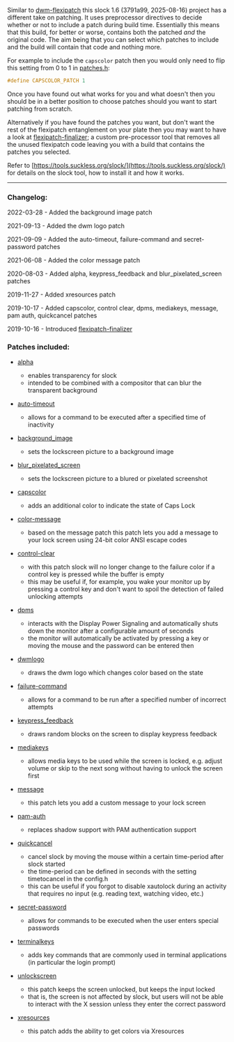 Similar to [dwm-flexipatch](https://github.com/bakkeby/dwm-flexipatch) this slock 1.6 (3791a99,
2025-08-16) project has a different take on patching. It uses preprocessor directives to decide
whether or not to include a patch during build time. Essentially this means that this build, for
better or worse, contains both the patched _and_ the original code. The aim being that you can
select which patches to include and the build will contain that code and nothing more.

For example to include the `capscolor` patch then you would only need to flip this setting from 0
to 1 in [patches.h](https://github.com/bakkeby/slock-flexipatch/blob/master/patches.h):
```c
#define CAPSCOLOR_PATCH 1
```

Once you have found out what works for you and what doesn't then you should be in a better position
to choose patches should you want to start patching from scratch.

Alternatively if you have found the patches you want, but don't want the rest of the flexipatch
entanglement on your plate then you may want to have a look at
[flexipatch-finalizer](https://github.com/bakkeby/flexipatch-finalizer); a custom pre-processor
tool that removes all the unused flexipatch code leaving you with a build that contains the patches
you selected.

Refer to [https://tools.suckless.org/slock/](https://tools.suckless.org/slock/) for details on the
slock tool, how to install it and how it works.

---

### Changelog:

2022-03-28 - Added the background image patch

2021-09-13 - Added the dwm logo patch

2021-09-09 - Added the auto-timeout, failure-command and secret-password patches

2021-06-08 - Added the color message patch

2020-08-03 - Added alpha, keypress_feedback and blur_pixelated_screen patches

2019-11-27 - Added xresources patch

2019-10-17 - Added capscolor, control clear, dpms, mediakeys, message, pam auth, quickcancel patches

2019-10-16 - Introduced [flexipatch-finalizer](https://github.com/bakkeby/flexipatch-finalizer)

### Patches included:

   - [alpha](https://github.com/khuedoan/slock)
      - enables transparency for slock
      - intended to be combined with a compositor that can blur the transparent background

   - [auto-timeout](https://tools.suckless.org/slock/patches/auto-timeout/)
      - allows for a command to be executed after a specified time of inactivity

   - [background_image](https://tools.suckless.org/slock/patches/background-image/)
      - sets the lockscreen picture to a background image

   - [blur_pixelated_screen](https://tools.suckless.org/slock/patches/blur-pixelated-screen/)
      - sets the lockscreen picture to a blured or pixelated screenshot

   - [capscolor](https://tools.suckless.org/slock/patches/capscolor/)
      - adds an additional color to indicate the state of Caps Lock

   - [color-message](https://tools.suckless.org/slock/patches/colormessage/)
      - based on the message patch this patch lets you add a message to your lock screen using
        24-bit color ANSI escape codes

   - [control-clear](https://tools.suckless.org/slock/patches/control-clear/)
      - with this patch slock will no longer change to the failure color if a control key is pressed
        while the buffer is empty
      - this may be useful if, for example, you wake your monitor up by pressing a control key and
        don't want to spoil the detection of failed unlocking attempts

   - [dpms](https://tools.suckless.org/slock/patches/dpms/)
      - interacts with the Display Power Signaling and automatically shuts down the monitor after a
        configurable amount of seconds
      - the monitor will automatically be activated by pressing a key or moving the mouse and the
        password can be entered then

   - [dwmlogo](https://tools.suckless.org/slock/patches/dwmlogo/)
      - draws the dwm logo which changes color based on the state

   - [failure-command](https://tools.suckless.org/slock/patches/failure-command/)
      - allows for a command to be run after a specified number of incorrect attempts

   - [keypress_feedback](https://tools.suckless.org/slock/patches/keypress-feedback/)
      - draws random blocks on the screen to display keypress feedback

   - [mediakeys](https://tools.suckless.org/slock/patches/mediakeys/)
      - allows media keys to be used while the screen is locked, e.g. adjust volume or skip to the
        next song without having to unlock the screen first

   - [message](https://tools.suckless.org/slock/patches/message/)
      - this patch lets you add a custom message to your lock screen

   - [pam-auth](https://tools.suckless.org/slock/patches/pam_auth/)
      - replaces shadow support with PAM authentication support

   - [quickcancel](https://tools.suckless.org/slock/patches/quickcancel/)
      - cancel slock by moving the mouse within a certain time-period after slock started
      - the time-period can be defined in seconds with the setting timetocancel in the config.h
      - this can be useful if you forgot to disable xautolock during an activity that requires no
        input (e.g. reading text, watching video, etc.)

   - [secret-password](https://tools.suckless.org/slock/patches/secret-password/)
      - allows for commands to be executed when the user enters special passwords

   - [terminalkeys](https://tools.suckless.org/slock/patches/terminalkeys/)
      - adds key commands that are commonly used in terminal applications (in particular the login
        prompt)

   - [unlockscreen](https://tools.suckless.org/slock/patches/unlock_screen/)
      - this patch keeps the screen unlocked, but keeps the input locked
      - that is, the screen is not affected by slock, but users will not be able to interact with
        the X session unless they enter the correct password

   - [xresources](https://tools.suckless.org/slock/patches/xresources/)
      - this patch adds the ability to get colors via Xresources
